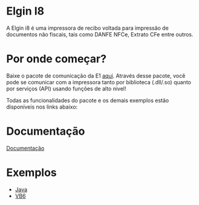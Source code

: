 # Elgin I8


A Elgin i8 é uma impressora de recibo voltada para impressão de documentos não fiscais, tais como DANFE NFCe, Extrato CFe entre outros.


Por onde começar?
=================
Baixe o pacote de comunicação da E1 [aqui](https://github.com/ElginDeveloperCommunity/ElginI9/tree/master/Biblioteca%20de%20comunica%C3%A7%C3%A3o). Através desse pacote, você pode se comunicar com a impressora tanto por biblioteca (.dll/.so) quanto por serviços (API) usando funções de alto nivel!

Todas as funcionalidades do pacote e os demais exemplos estão disponíveis nos links abaixo: 


Documentação
=================

[Documentação](http://plataforma-e1.leonwebhost.com/group___m1.html)


Exemplos
=================

- [Java](https://github.com/ElginDeveloperCommunity/ExemploI9_java)
- [VB6](https://github.com/ElginDeveloperCommunity/ExemploI9_VB6)
